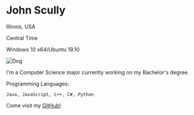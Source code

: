 # John Scully
Illinois, USA

Central Time

Windows 10 x64/Ubuntu 19.10

![Dog](https://avatars3.githubusercontent.com/u/3631329?s=460&v=4 "woof")


I'm a Computer Science major currently working on my Bachelor's degree.

Programming Languages:

    Java, JavaScript, C++, C#, Python
    
Come visit my [GitHub!](https://github.com/ComputerOnFire)
